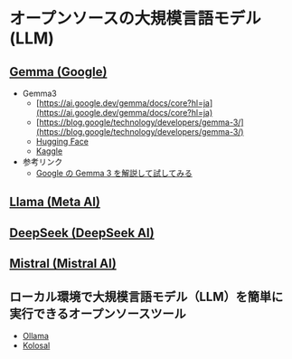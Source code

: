 # オープンソースの大規模言語モデル(LLM)

## [Gemma (Google)](https://ai.google.dev/)
- Gemma3
  - [https://ai.google.dev/gemma/docs/core?hl=ja](https://ai.google.dev/gemma/docs/core?hl=ja)
  - [https://blog.google/technology/developers/gemma-3/](https://blog.google/technology/developers/gemma-3/)
  - [Hugging Face](https://huggingface.co/collections/google/gemma-3-release-67c6c6f89c4f76621268bb6d)
  - [Kaggle](https://www.kaggle.com/models/google/gemma-3)
- 参考リンク
  - [Google の Gemma 3 を解説して試してみる](https://zenn.dev/schroneko/articles/try-google-gemma-3)

## [Llama (Meta AI)](https://ai.meta.com/llama/)

## [DeepSeek (DeepSeek AI)](https://www.deepseek.com/)

## [Mistral (Mistral AI)](https://mistral.ai/)

## ローカル環境で大規模言語モデル（LLM）を簡単に実行できるオープンソースツール
- [Ollama](https://ollama.com/)
- [Kolosal](https://kolosal.ai/)

